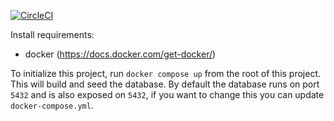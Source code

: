[![CircleCI](https://dl.circleci.com/status-badge/img/gh/Dubby20/motorway-challenge/tree/main.svg?style=svg)](https://dl.circleci.com/status-badge/redirect/gh/Dubby20/motorway-challenge/tree/main)


Install requirements:
 - docker (https://docs.docker.com/get-docker/)

To initialize this project, run `docker compose up` from the root of this project. This will build and seed the database. By default the database runs on port `5432` and is also exposed on `5432`, if you want to change this you can update `docker-compose.yml`.